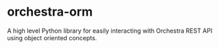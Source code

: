 orchestra-orm
=============

A high level Python library for easily interacting with Orchestra REST API using object oriented concepts.
